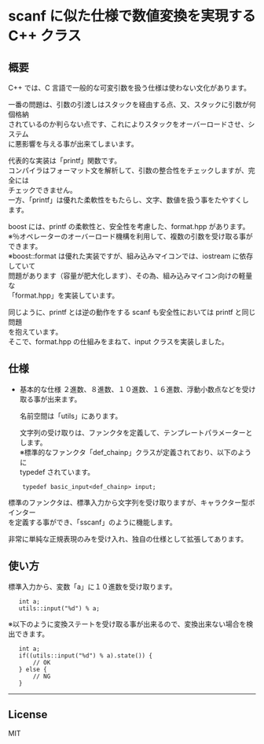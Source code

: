 scanf に似た仕様で数値変換を実現する C++ クラス
=========

## 概要
 C++ では、C 言語で一般的な可変引数を扱う仕様は使わない文化があります。   
   
 一番の問題は、引数の引渡しはスタックを経由する点、又、スタックに引数が何個格納   
 されているのか判らない点です、これによりスタックをオーバーロードさせ、システム   
 に悪影響を与える事が出来てしまいます。   
   
 代表的な実装は「printf」関数です。   
 コンパイラはフォーマット文を解析して、引数の整合性をチェックしますが、完全には   
 チェックできません。   
 一方、「printf」は優れた柔軟性をもたらし、文字、数値を扱う事をたやすくします。   
   
 boost には、printf の柔軟性と、安全性を考慮した、format.hpp があります。   
 ※％オペレーターのオーバーロード機構を利用して、複数の引数を受け取る事ができます。   
 ※boost::format は優れた実装ですが、組み込みマイコンでは、iostream に依存していて   
 問題があります（容量が肥大化します）、その為、組み込みマイコン向けの軽量な   
 「format.hpp」を実装しています。   
   
 同じように、printf とは逆の動作をする scanf も安全性においては printf と同じ問題   
 を抱えています。   
 そこで、format.hpp の仕組みをまねて、input クラスを実装しました。   
   
## 仕様
 - 基本的な仕様
   ２進数、８進数、１０進数、１６進数、浮動小数点などを受け取る事が出来ます。   

   名前空間は「utils」にあります。

   文字列の受け取りは、ファンクタを定義して、テンプレートパラメーターとします。   
   ※標準的なファンクタ「def_chainp」クラスが定義されており、以下のように   
   typedef されています。   
```
   	typedef basic_input<def_chainp> input;
```
   標準のファンクタは、標準入力から文字列を受け取りますが、キャラクター型ポインター   
   を定義する事ができ、「sscanf」のように機能します。

   非常に単純な正規表現のみを受け入れ、独自の仕様として拡張してあります。   
   
## 使い方
   標準入力から、変数「a」に１０進数を受け取ります。
```
   int a;
   utils::input("%d") % a;
```
   ※以下のように変換ステートを受け取る事が出来るので、変換出来ない場合を検出できます。   
```
   int a;
   if((utils::input("%d") % a).state()) {
       // OK
   } else {
       // NG
   }
```
  
---
      
License
----

MIT
